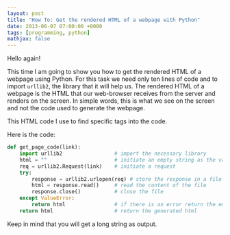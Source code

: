 ```yaml
---
layout: post
title: "How To: Get the rendered HTML of a webpage with Python"
date: 2013-06-07 07:00:00 +0000
tags: [programming, python]
mathjax: false
---
```


Hello again!

This time I am going to show you how to get the rendered HTML of a webpage using Python. For this task we need only ten lines of code and to import `urllib2`, the library that it will help us. The rendered HTML of a webpage is the HTML that our web-browser receives from the server and renders on the screen. In simple words, this is what we see on the screen and not the code used to generate the webpage.

This HTML code I use to find specific tags into the code.

Here is the code:

```python
def get_page_code(link):
    import urllib2                 # import the necessary library
    html = ""                      # initiate an empty string as the variable that holds the html code
    req = urllib2.Request(link)    # initiate a request
    try:
        response = urllib2.urlopen(req) # store the response in a file
        html = response.read()     # read the content of the file
        response.close()           # close the file
    except ValueError:
        return html                # if there is an error return the empty string
    return html                    # return the generated html
```

Keep in mind that you will get a long string as output.

